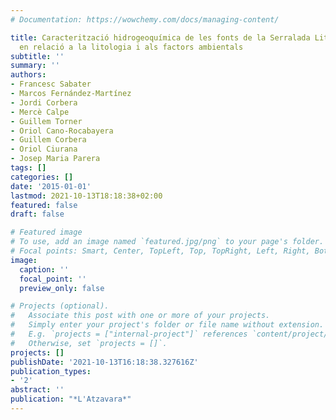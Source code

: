 ```yaml
---
# Documentation: https://wowchemy.com/docs/managing-content/

title: Caracterització hidrogeoquímica de les fonts de la Serralada Litoral Central
  en relació a la litologia i als factors ambientals
subtitle: ''
summary: ''
authors:
- Francesc Sabater
- Marcos Fernández-Martínez
- Jordi Corbera
- Mercè Calpe
- Guillem Torner
- Oriol Cano-Rocabayera
- Guillem Corbera
- Oriol Ciurana
- Josep Maria Parera
tags: []
categories: []
date: '2015-01-01'
lastmod: 2021-10-13T18:18:38+02:00
featured: false
draft: false

# Featured image
# To use, add an image named `featured.jpg/png` to your page's folder.
# Focal points: Smart, Center, TopLeft, Top, TopRight, Left, Right, BottomLeft, Bottom, BottomRight.
image:
  caption: ''
  focal_point: ''
  preview_only: false

# Projects (optional).
#   Associate this post with one or more of your projects.
#   Simply enter your project's folder or file name without extension.
#   E.g. `projects = ["internal-project"]` references `content/project/deep-learning/index.md`.
#   Otherwise, set `projects = []`.
projects: []
publishDate: '2021-10-13T16:18:38.327616Z'
publication_types:
- '2'
abstract: ''
publication: "*L'Atzavara*"
---
```

